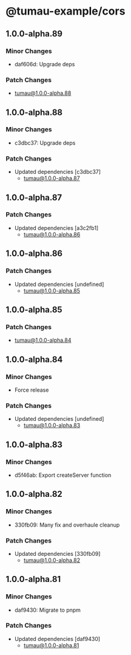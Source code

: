 # @tumau-example/cors

## 1.0.0-alpha.89

### Minor Changes

- daf606d: Upgrade deps

### Patch Changes

- tumau@1.0.0-alpha.88

## 1.0.0-alpha.88

### Minor Changes

- c3dbc37: Upgrade deps

### Patch Changes

- Updated dependencies [c3dbc37]
  - tumau@1.0.0-alpha.87

## 1.0.0-alpha.87

### Patch Changes

- Updated dependencies [a3c2fb1]
  - tumau@1.0.0-alpha.86

## 1.0.0-alpha.86

### Patch Changes

- Updated dependencies [undefined]
  - tumau@1.0.0-alpha.85

## 1.0.0-alpha.85

### Patch Changes

- tumau@1.0.0-alpha.84

## 1.0.0-alpha.84

### Minor Changes

- Force release

### Patch Changes

- Updated dependencies [undefined]
  - tumau@1.0.0-alpha.83

## 1.0.0-alpha.83

### Minor Changes

- d5f46ab: Export createServer function

## 1.0.0-alpha.82

### Minor Changes

- 330fb09: Many fix and overhaule cleanup

### Patch Changes

- Updated dependencies [330fb09]
  - tumau@1.0.0-alpha.82

## 1.0.0-alpha.81

### Minor Changes

- daf9430: Migrate to pnpm

### Patch Changes

- Updated dependencies [daf9430]
  - tumau@1.0.0-alpha.81
